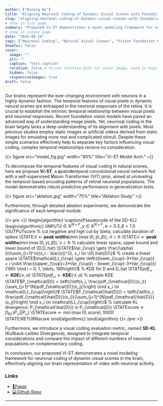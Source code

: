 ```yaml
---
author: ["Rining Wu"]
title: "Aligning Neuronal Coding of Dynamic Visual Scenes with Foundation Vision Models"
slug: "aligning-neuronal-coding-of-dynamic-visual-scenes-with-foundation-vision-models"
# show in list page
summary: "Proposed Vi-ST demonstrates a novel modeling framework for neuronal coding of dynamic visual scenes in the brain, effectively aligning our brain representation of video with neuronal activity."
# show in single page
date: "2024-08-24"
tags: ["Neuronal Coding", "Natural Visual Scenes", "Vision Foundation Model"]
ShowToc: false
cover:
  image: ""
  alt: ""
  caption: "text caption"
  relative: false # To use relative path for cover image, used in hugo Page-bundles
  hidden: false
  responsiveImages: true
draft: false
---
```

Our brains represent the ever-changing environment with neurons in a highly dynamic fashion. The temporal features of visual pixels in dynamic natural scenes are entrapped in the neuronal responses of the retina. It is crucial to establish the intrinsic temporal relationship between visual pixels and neuronal responses. Recent foundation vision models have paved an advanced way of understanding image pixels. Yet, neuronal coding in the brain largely lacks a deep understanding of its alignment with pixels. Most previous studies employ static images or artificial videos derived from static images for emulating more real and complicated stimuli. Despite these simple scenarios effectively help to separate key factors influencing visual coding, complex temporal relationships receive no consideration.

{{< figure src="model_fig.jpg" width="90%" title="Vi-ST Model Arch." >}}

To decompose the temporal features of visual coding in natural scenes, here we propose **Vi-ST**, a **s**patio**t**emporal convolutional neural network fed with a self-supervised **Vi**sion Transformer (ViT) prior, aimed at unraveling the temporal-based encoding patterns of retinal neuronal populations. The model demonstrates robust predictive performance in generalization tests.

{{< figure src="ablation.jpg" width="75%" title="Ablation Study" >}}

Furthermore, through detailed ablation experiments, we demonstrate the significance of each temporal module.

{{< pre >}}
\begin{algorithm}
    \caption{Pseudocode of the SD-KL}
    \begin{algorithmic}
        \INPUT$\hat{y} \in \mathbb{R}^{N \times F}, y \in \mathbb{R}^{N \times F}, \alpha=0.3, \beta=1.0$
        \OUTPUT$\text{score}$
        % cut negative and high cut by \beta, calculate duration of spikes
        \STATE$\mathcal{\hat{D}} \gets \textbf{peak widths}(\min(\max(0, \hat{y}),\beta)), \mathcal{\hat{D}} \subset  \mathbb{R}$
        \STATE$\mathcal{D} \gets \textbf{peak widths}(\min(\max(0, y),\beta)), \mathcal{D} \subset \mathbb{R}$
        % calculate linear space, upper bound and lower bound of {D,D_hat}
        \STATE$Var_{\cup} \gets \frac{\alpha}{n}\sum_{i=1}^n{(x_i - \bar{x})^2}, x_i \in \{D,\hat{D}\}$
        % create a linear space
        \STATE$\mathcal{L}_{\cup} \gets \left\{(lower_{\cup}-3*Var_{\cup}) + i \cdot \frac{(upper_{\cup}+3*Var_{\cup}) - (lower_{\cup}-3*Var_{\cup})}{199} \mid i = 0, 1, \ldots, 199\right\}$
        % KDE for D and D_hat
        \STATE$pdf_{\mathcal{D}} \gets \textbf{KDE}(\mathcal{D}, \alpha)$
        \STATE$pdf_{\mathcal{\hat{D}}} \gets \textbf{KDE}(\mathcal{\hat{D}}, \alpha)$
        % sample KDE
        \STATE$P_{\mathcal{D}} = \left\{\left(x_i, \frac{pdf_{\mathcal{D}}(x_i)}{\sum_{j=1}^{N}pdf_{\mathcal{D}}(x_j)}\right) \mid x_i \in \mathcal{L}_{\cup}\right\}$
        \STATE$P_{\mathcal{\hat{D}}} = \left\{\left(x_i, \frac{pdf_{\mathcal{\hat{D}}}(x_i)}{\sum_{j=1}^{N}pdf_{\mathcal{\hat{D}}}(x_j)}\right) \mid x_i \in \mathcal{L}_{\cup}\right\}$
        % calculate KL divergence: P_{\mathcal{\hat{D}}} in P_{\mathcal{D}}
        \STATE$\text{score} \gets D_{KL}(P_{\mathcal{\hat{D}}}||P_{\mathcal{D}})$
        \STATE$\text{score} \gets \min(\max(0, \text{score}),1000)$
        \STATE\RETURN$\text{score}$
    \end{algorithmic}
\end{algorithm}
{{< /pre >}}

Furthermore, we introduce a visual coding evaluation metric, named **SD-KL** (Kullback-Leibler Divergence), designed to integrate temporal considerations and compare the impact of different numbers of neuronal populations on complementary coding.

In conclusion, our proposed Vi-ST demonstrates a novel modeling framework for neuronal coding of dynamic visual scenes in the brain, effectively aligning our brain representation of video with neuronal activity.

### Links

- [📃Paper](https://arxiv.org/abs/2407.10737)
- [💻Github Repo](https://github.com/wurining/Vi-ST)

---
